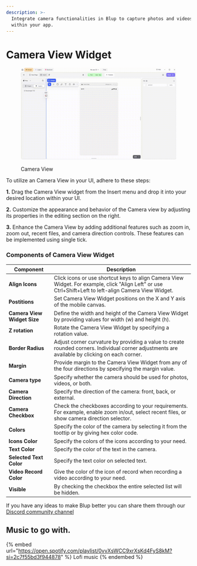 ```yaml
---
description: >-
  Integrate camera functionalities in Blup to capture photos and videos directly
  within your app.
---
```


# Camera View Widget

<figure><img src="../../../.gitbook/assets/camera-view.gif" alt="Camera View"><figcaption><p>Camera View</p></figcaption></figure>

To utilize an Camera View in your UI, adhere to these steps:

**1.** Drag the Camera View widget from the Insert menu and drop it into your desired location within your UI.

**2.** Customize the appearance and behavior of the Camera view by adjusting its properties in the editing section on the right.

**3.** Enhance the Camera View by adding additional features such as zoom in, zoom out, recent files, and camera direction controls. These features can be implemented using single tick.

### Components of Camera View Widget

| Component                   | Description                                                                                                                                            |
| --------------------------- | ------------------------------------------------------------------------------------------------------------------------------------------------------ |
| **Align Icons**             | Click icons or use shortcut keys to align Camera View Widget. For example, click "Align Left" or use Ctrl+Shift+Left to left-align Camera View Widget. |
| **Postitions**              | Set Camera View Widget positions on the X and Y axis of the mobile canvas.                                                                             |
| **Camera View Widget Size** | Define the width and height of the Camera View Widget by providing values for width (w) and height (h).                                                |
| **Z rotation**              | Rotate the Camera View Widget by specifying a rotation value.                                                                                          |
| **Border Radius**           | Adjust corner curvature by providing a value to create rounded corners. Individual corner adjustments are available by clicking on each corner.        |
| **Margin**                  | Provide margin to the Camera View Widget from any of the four directions by specifying the margin value.                                               |
| **Camera type**             | Specify whether the camera should be used for photos, videos, or both.                                                                                 |
| **Camera Direction**        | Specify the direction of the camera: front, back, or external.                                                                                         |
| **Camera Checkbox**         | Check the checkboxes according to your requirements. For example, enable zoom in/out, select recent files, or show camera direction selector.          |
| **Colors**                  | Specify the color of the camera by selecting it from the toottip or by giving hex color code.                                                          |
| **Icons Color**             | Specify the colors of the icons according to your need.                                                                                                |
| **Text Color**              | Specify the color of the text in the camera.                                                                                                           |
| **Selected Text Color**     | Specify the text color on selected text.                                                                                                               |
| **Video Record Color**      | Give the color of the icon of record when recording a video according to your need.                                                                    |
| **Visible**                 | By checking the checkbox the entire selected list will be hidden.                                                                                      |

If you have any ideas to make Blup better you can share them through our [Discord community channel](https://discord.com/channels/940632966093234176/965313562425823303)

## Music to go with.

{% embed url="https://open.spotify.com/playlist/0vvXsWCC9xrXsKd4FyS8kM?si=2c7f55bd3f944878" %}
Lofi music
{% endembed %}
